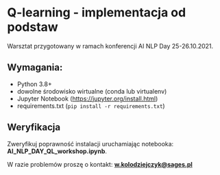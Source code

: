 # Q-learning - implementacja od podstaw

Warsztat przygotowany w ramach konferencji AI NLP Day 25-26.10.2021.

## Wymagania:

* Python 3.8+
* dowolne środowisko wirtualne (conda lub virtualenv)
* Jupyter Notebook (https://jupyter.org/install.html)
* requirements.txt (`pip install -r requirements.txt`)

## Weryfikacja
Zweryfikuj poprawność instalacji uruchamiając notebooka: **AI_NLP_DAY_QL_workshop.ipynb**. 

W razie problemów proszę o kontakt: **w.kolodziejczyk@sages.pl**
